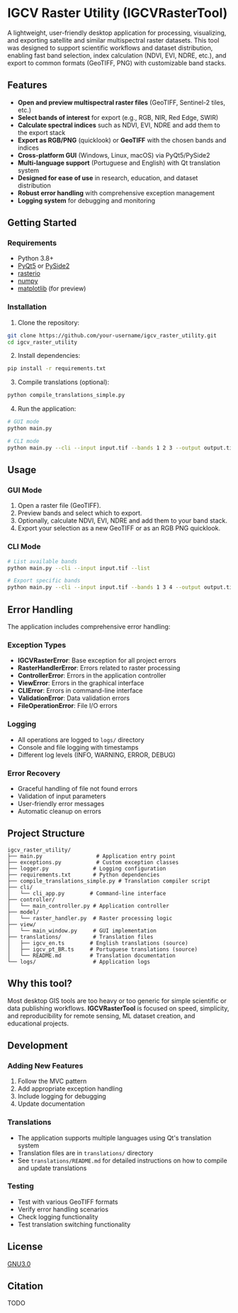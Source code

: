 # IGCV Raster Utility (IGCVRasterTool)

A lightweight, user-friendly desktop application for processing, visualizing, and exporting satellite and similar multispectral raster datasets.
This tool was designed to support scientific workflows and dataset distribution, enabling fast band selection, index calculation (NDVI, EVI, NDRE, etc.), and export to common formats (GeoTIFF, PNG) with customizable band stacks.

## Features

* **Open and preview multispectral raster files** (GeoTIFF, Sentinel-2 tiles, etc.)
* **Select bands of interest** for export (e.g., RGB, NIR, Red Edge, SWIR)
* **Calculate spectral indices** such as NDVI, EVI, NDRE and add them to the export stack
* **Export as RGB/PNG** (quicklook) or **GeoTIFF** with the chosen bands and indices
* **Cross-platform GUI** (Windows, Linux, macOS) via PyQt5/PySide2
* **Multi-language support** (Portuguese and English) with Qt translation system
* **Designed for ease of use** in research, education, and dataset distribution
* **Robust error handling** with comprehensive exception management
* **Logging system** for debugging and monitoring

## Getting Started

### Requirements

* Python 3.8+
* [PyQt5](https://pypi.org/project/PyQt5/) or [PySide2](https://pypi.org/project/PySide2/)
* [rasterio](https://rasterio.readthedocs.io/)
* [numpy](https://numpy.org/)
* [matplotlib](https://matplotlib.org/) (for preview)

### Installation

1. Clone the repository:
```bash
git clone https://github.com/your-username/igcv_raster_utility.git
cd igcv_raster_utility
```

2. Install dependencies:
```bash
pip install -r requirements.txt
```

3. Compile translations (optional):
```bash
python compile_translations_simple.py
```

4. Run the application:
```bash
# GUI mode
python main.py

# CLI mode
python main.py --cli --input input.tif --bands 1 2 3 --output output.tif
```

## Usage

### GUI Mode
1. Open a raster file (GeoTIFF).
2. Preview bands and select which to export.
3. Optionally, calculate NDVI, EVI, NDRE and add them to your band stack.
4. Export your selection as a new GeoTIFF or as an RGB PNG quicklook.

### CLI Mode
```bash
# List available bands
python main.py --cli --input input.tif --list

# Export specific bands
python main.py --cli --input input.tif --bands 1 3 4 --output output.tif
```

## Error Handling

The application includes comprehensive error handling:

### Exception Types
- **IGCVRasterError**: Base exception for all project errors
- **RasterHandlerError**: Errors related to raster processing
- **ControllerError**: Errors in the application controller
- **ViewError**: Errors in the graphical interface
- **CLIError**: Errors in command-line interface
- **ValidationError**: Data validation errors
- **FileOperationError**: File I/O errors

### Logging
- All operations are logged to `logs/` directory
- Console and file logging with timestamps
- Different log levels (INFO, WARNING, ERROR, DEBUG)

### Error Recovery
- Graceful handling of file not found errors
- Validation of input parameters
- User-friendly error messages
- Automatic cleanup on errors

## Project Structure

```
igcv_raster_utility/
├── main.py                 # Application entry point
├── exceptions.py           # Custom exception classes
├── logger.py              # Logging configuration
├── requirements.txt       # Python dependencies
├── compile_translations_simple.py # Translation compiler script
├── cli/
│   └── cli_app.py        # Command-line interface
├── controller/
│   └── main_controller.py # Application controller
├── model/
│   └── raster_handler.py  # Raster processing logic
├── view/
│   └── main_window.py     # GUI implementation
├── translations/          # Translation files
│   ├── igcv_en.ts        # English translations (source)
│   ├── igcv_pt_BR.ts     # Portuguese translations (source)
│   └── README.md         # Translation documentation
└── logs/                  # Application logs
```

## Why this tool?

Most desktop GIS tools are too heavy or too generic for simple scientific or data publishing workflows.
**IGCVRasterTool** is focused on speed, simplicity, and reproducibility for remote sensing, ML dataset creation, and educational projects.

## Development

### Adding New Features
1. Follow the MVC pattern
2. Add appropriate exception handling
3. Include logging for debugging
4. Update documentation

### Translations
- The application supports multiple languages using Qt's translation system
- Translation files are in `translations/` directory
- See `translations/README.md` for detailed instructions on how to compile and update translations

### Testing
- Test with various GeoTIFF formats
- Verify error handling scenarios
- Check logging functionality
- Test translation switching functionality

## License

[GNU3.0](LICENSE)

## Citation

TODO
